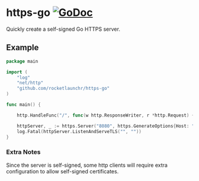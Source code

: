 # https-go [![GoDoc](http://godoc.org/github.com/rocketlaunchr/https-go?status.svg)](http://godoc.org/github.com/rocketlaunchr/https-go)

Quickly create a self-signed Go HTTPS server.


## Example

```go
package main

import (
	"log"
	"net/http"
	"github.com/rocketlaunchr/https-go"
)

func main() {

	http.HandleFunc("/", func(w http.ResponseWriter, r *http.Request) { w.WriteHeader(http.StatusNoContent) })

	httpServer, _ := https.Server("8080", https.GenerateOptions{Host: "thecucumber.app"})
	log.Fatal(httpServer.ListenAndServeTLS("", ""))
}
```



### Extra Notes

Since the server is self-signed, some http clients will require extra configuration to allow self-signed certificates.
